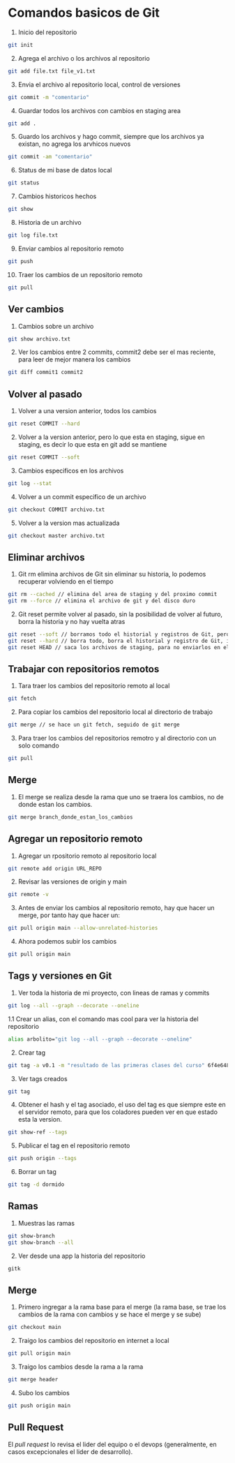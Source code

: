 # Comandos basicos de Git

1. Inicio del repositorio
```bash 
git init
```

2. Agrega el archivo o los archivos al repositorio 
```bash 
git add file.txt file_v1.txt
```

3. Envia el archivo al repositorio local, control de versiones 
```bash 
git commit -m "comentario"
```

4. Guardar todos los archivos con cambios en staging area
```bash
git add .
```

5. Guardo los archivos y hago commit, siempre que los archivos ya existan, no agrega los arvhicos nuevos
```bash
git commit -am "comentario"
```

6. Status de mi base de datos local 
```bash
git status 
```

7. Cambios historicos hechos 
```bash
git show
```

8. Historia de un archivo 
```bash 
git log file.txt 
```

9. Enviar cambios al repositorio remoto 
```bash 
git push 
```

10. Traer los cambios de un repositorio remoto 
```bash 
git pull
```

## Ver cambios 

1. Cambios sobre un archivo 
```bash 
git show archivo.txt
```

2. Ver los cambios entre 2 commits, commit2 debe ser el mas reciente, para leer de mejor manera los cambios
```bash 
git diff commit1 commit2
```

## Volver al pasado 

1. Volver a una version anterior, todos los cambios 
```bash 
git reset COMMIT --hard
```

2. Volver a la version anterior, pero lo que esta en staging, sigue en staging, es decir lo que esta en git add se mantiene 
```bash 
git reset COMMIT --soft
```

3. Cambios especificos en los archivos 
```bash 
git log --stat 
```

4. Volver a un commit especifico de un archivo 
```bash 
git checkout COMMIT archivo.txt 
```

5. Volver a la version mas actualizada
```bash
git checkout master archivo.txt 
```

## Eliminar archivos 

1. Git rm elimina archivos de Git sin eliminar su historia, lo podemos recuperar volviendo en el tiempo
```bash 
git rm --cached // elimina del area de staging y del proximo commit 
git rm --force // elimina el archivo de git y del disco duro 
```

2. Git reset permite volver al pasado, sin la posibilidad de volver al futuro, borra la historia y no hay vuelta atras
```bash 
git reset --soft // borramos todo el historial y registros de Git, pero guardamos los cambios que tenemos en staging 
git reset --hard // borra todo, borra el historial y registro de Git, incluido staging 
git reset HEAD // saca los archivos de staging, para no enviarlos en el commit, se pueden volver a agregar con git add .
```

## Trabajar con repositorios remotos

1. Tara traer los cambios del repositorio remoto al local 
```bash 
git fetch 
```

2. Para copiar los cambios del repositorio local al directorio de trabajo
```bash 
git merge // se hace un git fetch, seguido de git merge 
```

3. Para traer los cambios del repositorios remotro y al directorio con un solo comando 
```bash 
git pull
```

## Merge

1. El merge se realiza desde la rama que uno se traera los cambios, no de donde estan los cambios.
```bash 
git merge branch_donde_estan_los_cambios
```

## Agregar un repositorio remoto 

1. Agregar un rpositorio remoto al repositorio local
```bash 
git remote add origin URL_REPO
```

2. Revisar las versiones de origin y main 
```bash 
git remote -v 
```

3. Antes de enviar los cambios al repositorio remoto, hay que hacer un merge, por tanto hay que hacer un:
```bash 
git pull origin main --allow-unrelated-histories 
```

4. Ahora podemos subir los cambios
```bash
git pull origin main 
```

## Tags y versiones en Git


1. Ver toda la historia de mi proyecto, con lineas de ramas y commits 
```bash 
git log --all --graph --decorate --oneline
```

1.1 Crear un alias, con el comando mas cool para ver la historia del repositorio 
```bash 
alias arbolito="git log --all --graph --decorate --oneline"
```

2. Crear tag
```bash
git tag -a v0.1 -m "resultado de las primeras clases del curso" 6f4e648
```

3. Ver tags creados
```bash 
git tag
```

4. Obtener el hash y el tag asociado, el uso del tag es que siempre este en el servidor remoto, para que los coladores pueden ver en que estado esta la version.
```bash 
git show-ref --tags
```

5. Publicar el tag en el repositorio remoto
```bash 
git push origin --tags 
```

6. Borrar un tag 
```bash 
git tag -d dormido
```

## Ramas

1. Muestras las ramas 
```bash 
git show-branch 
git show-branch --all
```

2. Ver desde una app la historia del repositorio
```bash 
gitk 
```

## Merge

1. Primero ingregar a la rama base para el merge (la rama base, se trae los cambios de la rama con cambios y se hace el merge y se sube)
```bash
git checkout main
```

2. Traigo los cambios del repositorio en internet a local 
```bash
git pull origin main
```

3. Traigo los cambios desde la rama a la rama 
```bash 
git merge header
```

4. Subo los cambios
```bash 
git push origin main
```

## Pull Request

El *pull request* lo revisa el lider del equipo o el devops (generalmente, en casos excepcionales el lider de desarrollo). 


